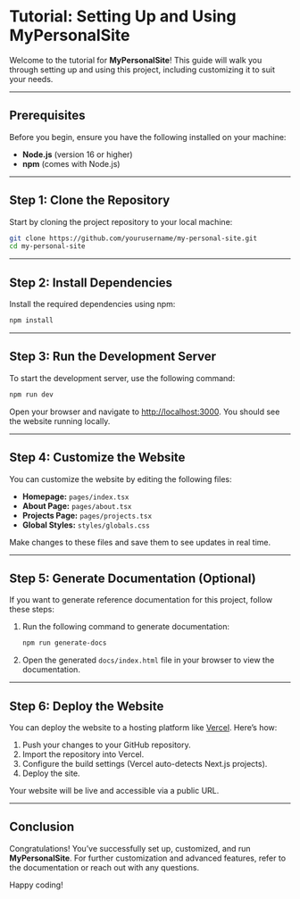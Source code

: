 # Tutorial: Setting Up and Using MyPersonalSite

Welcome to the tutorial for **MyPersonalSite**! This guide will walk you through setting up and using this project, including customizing it to suit your needs.

---

## Prerequisites

Before you begin, ensure you have the following installed on your machine:
- **Node.js** (version 16 or higher)
- **npm** (comes with Node.js)

---

## Step 1: Clone the Repository

Start by cloning the project repository to your local machine:
```bash
git clone https://github.com/yourusername/my-personal-site.git
cd my-personal-site
```

---

## Step 2: Install Dependencies

Install the required dependencies using npm:
```bash
npm install
```

---

## Step 3: Run the Development Server

To start the development server, use the following command:
```bash
npm run dev
```

Open your browser and navigate to [http://localhost:3000](http://localhost:3000). You should see the website running locally.

---

## Step 4: Customize the Website

You can customize the website by editing the following files:
- **Homepage:** `pages/index.tsx`
- **About Page:** `pages/about.tsx`
- **Projects Page:** `pages/projects.tsx`
- **Global Styles:** `styles/globals.css`

Make changes to these files and save them to see updates in real time.

---

## Step 5: Generate Documentation (Optional)

If you want to generate reference documentation for this project, follow these steps:
1. Run the following command to generate documentation:
   ```bash
   npm run generate-docs
   ```
2. Open the generated `docs/index.html` file in your browser to view the documentation.

---

## Step 6: Deploy the Website

You can deploy the website to a hosting platform like [Vercel](https://vercel.com/). Here’s how:
1. Push your changes to your GitHub repository.
2. Import the repository into Vercel.
3. Configure the build settings (Vercel auto-detects Next.js projects).
4. Deploy the site.

Your website will be live and accessible via a public URL.

---

## Conclusion

Congratulations! You’ve successfully set up, customized, and run **MyPersonalSite**. For further customization and advanced features, refer to the documentation or reach out with any questions.

Happy coding!
